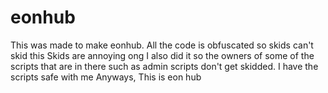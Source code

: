 # eonhub

This was made to make eonhub.
All the code is obfuscated so skids can't skid this
Skids are annoying ong
I also did it so the owners of some of the scripts that are in there such as admin scripts don't get skidded. I have the scripts safe with me
Anyways, This is eon hub

